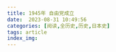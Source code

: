 ```yaml
---
title: 1945年 自由党成立
date:  2023-08-31 10:49:56
categories: [阅读,全历史,历史,日本史]
tags: article
index_img: 
---
```



